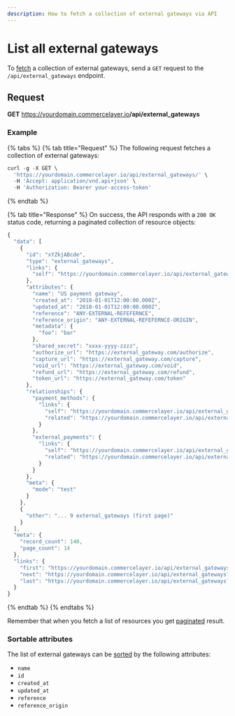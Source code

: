 ```yaml
---
description: How to fetch a collection of external gateways via API
---
```


# List all external gateways

To <a href="https://docs.commercelayer.io/developers/fetching-resources" target="_blank">fetch</a> a collection of external gateways, send a `GET` request to the `/api/external_gateways` endpoint.

## Request

**GET** https://yourdomain.commercelayer.io<b>/api/external_gateways</b>

### **Example**

{% tabs %}
{% tab title="Request" %}
The following request fetches a collection of external gateways:

```javascript
curl -g -X GET \
  'https://yourdomain.commercelayer.io/api/external_gateways/' \
  -H 'Accept: application/vnd.api+json' \
  -H 'Authorization: Bearer your-access-token'
```
{% endtab %}

{% tab title="Response" %}
On success, the API responds with a `200 OK` status code, returning a paginated collection of resource objects:

```javascript
{
  "data": [
    {
      "id": "xYZkjABcde",
      "type": "external_gateways",
      "links": {
        "self": "https://yourdomain.commercelayer.io/api/external_gateways/xYZkjABcde"
      },
      "attributes": {
        "name": "US payment gateway",
        "created_at": "2018-01-01T12:00:00.000Z",
        "updated_at": "2018-01-01T12:00:00.000Z",
        "reference": "ANY-EXTERNAL-REFEFERNCE",
        "reference_origin": "ANY-EXTERNAL-REFEFERNCE-ORIGIN",
        "metadata": {
          "foo": "bar"
        },
        "shared_secret": "xxxx-yyyy-zzzz",
        "authorize_url": "https://external_gateway.com/authorize",
        "capture_url": "https://external_gateway.com/capture",
        "void_url": "https://external_gateway.com/void",
        "refund_url": "https://external_gateway.com/refund",
        "token_url": "https://external_gateway.com/token"
      },
      "relationships": {
        "payment_methods": {
          "links": {
            "self": "https://yourdomain.commercelayer.io/api/external_gateways/xYZkjABcde/relationships/payment_methods",
            "related": "https://yourdomain.commercelayer.io/api/external_gateways/xYZkjABcde/payment_methods"
          }
        },
        "external_payments": {
          "links": {
            "self": "https://yourdomain.commercelayer.io/api/external_gateways/xYZkjABcde/relationships/external_payments",
            "related": "https://yourdomain.commercelayer.io/api/external_gateways/xYZkjABcde/external_payments"
          }
        }
      },
      "meta": {
        "mode": "test"
      }
    },
    {
      "other": "... 9 external_gateways (first page)"
    }
  ],
  "meta": {
    "record_count": 140,
    "page_count": 14
  },
  "links": {
    "first": "https://yourdomain.commercelayer.io/api/external_gateways?page[number]=1&page[size]=10",
    "next": "https://yourdomain.commercelayer.io/api/external_gateways?page[number]=2&page[size]=10",
    "last": "https://yourdomain.commercelayer.io/api/external_gateways?page[number]=14&page[size]=10"
  }
}
```
{% endtab %}
{% endtabs %}

Remember that when you fetch a list of resources you get <a href="https://docs.commercelayer.io/developers/pagination" target="_blank">paginated</a> result.

### Sortable attributes

The list of external gateways can be <a href="https://docs.commercelayer.io/developers/sorting-results" target="_blank">sorted</a> by the following attributes:

* `name`
* `id`
* `created_at`
* `updated_at`
* `reference`
* `reference_origin`

